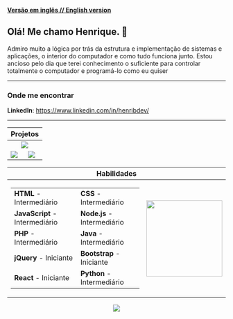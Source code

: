 [**Versão em inglês // English version**](README.md)

## Olá! Me chamo Henrique. :wave:

Admiro muito a lógica por trás da estrutura e implementação de sistemas e aplicações, o interior do computador e como tudo funciona junto. Estou ancioso pelo dia que terei conhecimento o suficiente para controlar totalmente o computador e programá-lo como eu quiser

---

### Onde me encontrar

**LinkedIn**: https://www.linkedin.com/in/henribdev/

---

<table align="center">
  <thead>
    <th colspan="2">
      Projetos
    </th>
  </thead>
  <tbody>
    <tr>
      <td colspan="2" align="center">
        <a href="https://github.com/HenriBDev/DocWriter">
          <img src="https://github-readme-stats.vercel.app/api/pin/?username=henribdev&repo=docwriter&theme=algolia"/>
        </a>
      </td>
    </tr>
    <tr>
      <td>
        <a href="https://github.com/HenriBDev/Bug-Hunter">
          <img src="https://github-readme-stats.vercel.app/api/pin/?username=henribdev&repo=bug-hunter&theme=algolia"/>
        </a>
      </td>
      <td>
        <a href="https://github.com/Vichiat0/Warehouse">
          <img src="https://github-readme-stats.vercel.app/api/pin/?username=henribdev&repo=warehouse&theme=algolia"/>
        </a>
      </td>
    </tr>
  </tbody>
</table>

<table align="center">
  <thead>
    <th colspan="2">
      Habilidades
    </th>
  </thead>
  <tbody>
    <tr>
      <td>
        <table>
          <tbody>
            <tr>
              <td>
                <b>HTML</b> - Intermediário
              </td>
              <td>
                <b>CSS</b> - Intermediário
              </td>
            </tr>
            <tr>
              <td>
                <b>JavaScript</b> - Intermediário
              </td>
              <td>
                <b>Node.js</b> - Intermediário
              </td>
            </tr>
            <tr>
              <td>
                <b>PHP</b> - Intermediário
              </td>
              <td>
                <b>Java</b> - Intermediário
              </td>
            </tr>
            <tr>
              <td>
                <b>jQuery</b> - Iniciante
              </td>
              <td>
                <b>Bootstrap</b> - Iniciante
              </td>
            </tr>
            <tr>
              <td>
                <b>React</b> - Iniciante
              </td>
              <td>
                <b>Python</b> - Intermediário 
              </td>
            </tr>
          </tbody>
        </table>
      </td>
      <td>
        <img height="175" src="https://github-readme-stats.vercel.app/api/top-langs/?username=henribdev&layout=compact&theme=algolia&hide=procfile&locale=pt-br"/>
      </td>
    </tr>
  </tbody>
</table>

<p align="center">
  <img src="https://github-readme-stats.vercel.app/api/?username=HenriBDev&show_icons=true&theme=algolia&include_all_commits=true&count_private=true&locale=pt-br"/>
</p>
